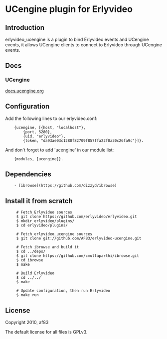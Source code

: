 # UCengine plugin for Erlyvideo

## Introduction

erlyvideo_ucengine is a plugin to bind Erlyvideo events and UCengine events, it allows UCengine clients
to connect to Erlyvideo through UCengine events.

## Docs

### UCengine

[docs.ucengine.org](http://docs.ucengine.org)

## Configuration

Add the following lines to our erlyvideo.conf:

        {ucengine, [{host, "localhost"},
            {port, 5280},
            {uid, "erlyvideo"},
            {token, "da93ae03c1280f82709f857ffa22f0a30c26fa9c"}]}.

And don't forget to add 'ucengine' in our module list:

        {modules, [ucengine]}.

## Dependencies

        - [ibrowse](https://github.com/dizzyd/ibrowse)

## Install it from scratch

         # Fetch Erlyvideo sources
         $ git clone https://github.com/erlyvideo/erlyvideo.git
         $ mkdir erlyvideo/plugins/
         $ cd erlyvideo/plugins/

         # Fetch erlyvideo_ucengine sources
         $ git clone git://github.com/AF83/erlyvideo-ucengine.git

         # Fetch ibrowse and build it
         $ cd ../deps/
         $ git clone https://github.com/cmullaparthi/ibrowse.git
         $ cd ibrowse
         $ make

         # Build Erlyvideo
         $ cd ../../
         $ make

         # Update configuration, then run Erlyvideo
         $ make run

## License

Copyright 2010, af83

The default license for all files is GPLv3.

